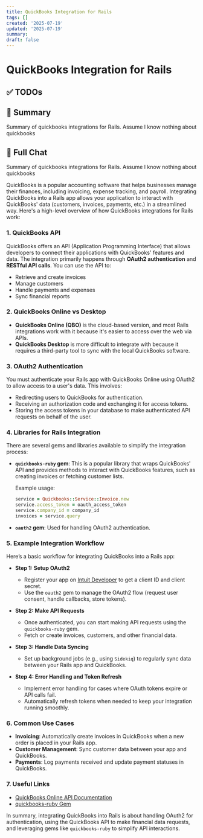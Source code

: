 ```yaml
---
title: QuickBooks Integration for Rails
tags: []
created: '2025-07-19'
updated: '2025-07-19'
summary:
draft: false
---
```


# QuickBooks Integration for Rails

## ✅ TODOs


## 📌 Summary
Summary of quickbooks integrations for Rails. Assume I know nothing about quickbooks

## 🧠 Full Chat


Summary of quickbooks integrations for Rails. Assume I know nothing about quickbooks



QuickBooks is a popular accounting software that helps businesses manage their finances, including invoicing, expense tracking, and payroll. Integrating QuickBooks into a Rails app allows your application to interact with QuickBooks' data (customers, invoices, payments, etc.) in a streamlined way. Here's a high-level overview of how QuickBooks integrations for Rails work:

### 1. **QuickBooks API**
QuickBooks offers an API (Application Programming Interface) that allows developers to connect their applications with QuickBooks' features and data. The integration primarily happens through **OAuth2 authentication** and **RESTful API calls**. You can use the API to:
- Retrieve and create invoices
- Manage customers
- Handle payments and expenses
- Sync financial reports

### 2. **QuickBooks Online vs Desktop**
- **QuickBooks Online (QBO)** is the cloud-based version, and most Rails integrations work with it because it's easier to access over the web via APIs.
- **QuickBooks Desktop** is more difficult to integrate with because it requires a third-party tool to sync with the local QuickBooks software.

### 3. **OAuth2 Authentication**
You must authenticate your Rails app with QuickBooks Online using OAuth2 to allow access to a user's data. This involves:
- Redirecting users to QuickBooks for authentication.
- Receiving an authorization code and exchanging it for access tokens.
- Storing the access tokens in your database to make authenticated API requests on behalf of the user.

### 4. **Libraries for Rails Integration**
There are several gems and libraries available to simplify the integration process:

- **`quickbooks-ruby` gem**: This is a popular library that wraps QuickBooks' API and provides methods to interact with QuickBooks features, such as creating invoices or fetching customer lists.
  
  Example usage:
  ```ruby
  service = Quickbooks::Service::Invoice.new
  service.access_token = oauth_access_token
  service.company_id = company_id
  invoices = service.query
  ```

- **`oauth2` gem**: Used for handling OAuth2 authentication.

### 5. **Example Integration Workflow**
Here’s a basic workflow for integrating QuickBooks into a Rails app:

- **Step 1: Setup OAuth2**
  - Register your app on [Intuit Developer](https://developer.intuit.com/) to get a client ID and client secret.
  - Use the `oauth2` gem to manage the OAuth2 flow (request user consent, handle callbacks, store tokens).
  
- **Step 2: Make API Requests**
  - Once authenticated, you can start making API requests using the `quickbooks-ruby` gem.
  - Fetch or create invoices, customers, and other financial data.

- **Step 3: Handle Data Syncing**
  - Set up background jobs (e.g., using `Sidekiq`) to regularly sync data between your Rails app and QuickBooks.

- **Step 4: Error Handling and Token Refresh**
  - Implement error handling for cases where OAuth tokens expire or API calls fail.
  - Automatically refresh tokens when needed to keep your integration running smoothly.

### 6. **Common Use Cases**
- **Invoicing**: Automatically create invoices in QuickBooks when a new order is placed in your Rails app.
- **Customer Management**: Sync customer data between your app and QuickBooks.
- **Payments**: Log payments received and update payment statuses in QuickBooks.
  
### 7. **Useful Links**
- [QuickBooks Online API Documentation](https://developer.intuit.com/app/developer/qbo/docs/get-started)
- [quickbooks-ruby Gem](https://github.com/minimul/quickbooks-ruby)

In summary, integrating QuickBooks into Rails is about handling OAuth2 for authentication, using the QuickBooks API to make financial data requests, and leveraging gems like `quickbooks-ruby` to simplify API interactions.